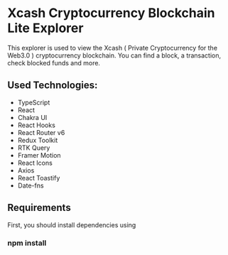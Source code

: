 # Xcash Cryptocurrency Blockchain Lite Explorer 

This explorer is used to view the Xcash ( Private Cryptocurrency for the Web3.0 ) cryptocurrency blockchain. You can find a block, a transaction, check blocked funds and more.

## Used Technologies:

- TypeScript
- React
- Chakra UI
- React Hooks
- React Router v6
- Redux Toolkit
- RTK Query
- Framer Motion
- React Icons
- Axios
- React Toastify
- Date-fns

## Requirements

First, you should install dependencies using 
### npm install



